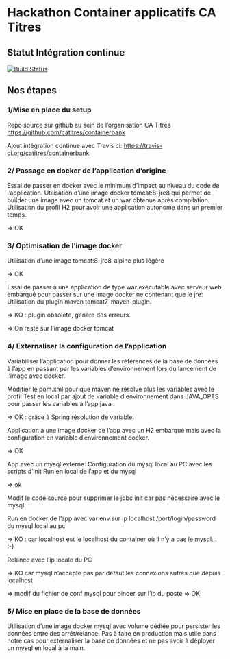 # Hackathon Container applicatifs CA Titres

## Statut Intégration continue

[![Build Status](https://travis-ci.org/catitres/containerbank.svg?branch=master)](https://travis-ci.org/catitres/containerbank)


## Nos étapes

### 1/Mise en place du setup

Repo source sur github au sein de l’organisation CA Titres
https://github.com/catitres/containerbank

Ajout intégration continue avec Travis ci:
https://travis-ci.org/catitres/containerbank

### 2/ Passage en docker de l’application d’origine
Essai de passer en docker avec le minimum d’impact au niveau du code de l’application.
Utilisation d’une image docker tomcat:8-jre8 qui permet de builder une image avec un tomcat et un war obtenue après compilation.
Utilisation du profil H2 pour avoir une application autonome dans un premier temps.

=> OK

### 3/ Optimisation de l’image docker
Utilisation d’une image tomcat:8-jre8-alpine plus légère

=> OK

Essai de passer à une application de type war exécutable avec serveur web embarqué pour passer sur une image docker ne contenant que le jre:
Utilisation du plugin maven tomcat7-maven-plugin.

=> KO : plugin obsolète, génère des erreurs.

=> On reste sur l’image docker tomcat

### 4/ Externaliser la configuration de l’application
Variabiliser l’application pour donner les références de la base de données à l’app en passant par les variables d’environnement lors du lancement de l’image avec docker.

Modifier le pom.xml pour que maven ne résolve plus les variables avec le profil
Test en local par ajout de variable d'environnement dans JAVA_OPTS pour passer les variables à l’app java :

=> OK : grâce à Spring résolution de variable.

Application à une image docker de l’app avec un H2 embarqué mais avec la configuration en variable d’environnement docker.

=> OK

App avec un mysql externe:
Configuration du mysql local au PC avec les scripts d’init
Run en local de l’app et du mysql

=> ok

Modif le code source pour supprimer le jdbc init car pas nécessaire avec le mysql.

Run en docker de l’app avec var env sur ip localhost /port/login/password du mysql local au pc

=> KO : car localhost est le localhost du container où il n’y a pas le mysql… :-)

Relance avec l’ip locale du PC

=> KO car mysql n’accepte pas par défaut les connexions autres que depuis localhost

=> modif du fichier de conf mysql pour binder sur l’ip du poste
=> OK

### 5/ Mise en place de la base de données
Utilisation d’une image docker mysql avec volume dédiée pour persister les données entre des arrêt/relance.
Pas à faire en production mais utile dans notre cas pour externaliser la base de données et ne pas avoir à déployer un mysql en local à la main.
